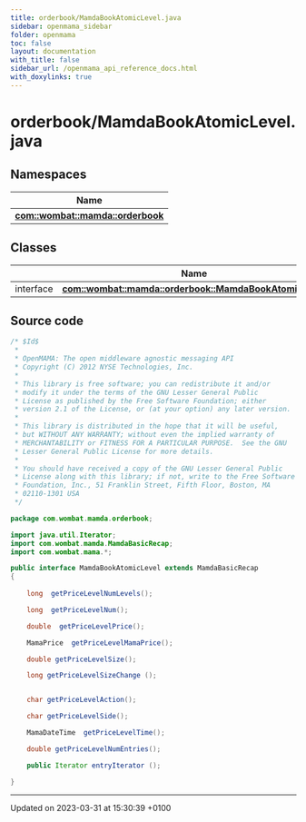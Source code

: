 ```yaml
---
title: orderbook/MamdaBookAtomicLevel.java
sidebar: openmama_sidebar
folder: openmama
toc: false
layout: documentation
with_title: false
sidebar_url: /openmama_api_reference_docs.html
with_doxylinks: true
---
```


# orderbook/MamdaBookAtomicLevel.java



## Namespaces

| Name           |
| -------------- |
| **[com::wombat::mamda::orderbook](namespacecom_1_1wombat_1_1mamda_1_1orderbook.html)**  |

## Classes

|                | Name           |
| -------------- | -------------- |
| interface | **[com::wombat::mamda::orderbook::MamdaBookAtomicLevel](interfacecom_1_1wombat_1_1mamda_1_1orderbook_1_1MamdaBookAtomicLevel.html)**  |




## Source code

```java
/* $Id$
 *
 * OpenMAMA: The open middleware agnostic messaging API
 * Copyright (C) 2012 NYSE Technologies, Inc.
 *
 * This library is free software; you can redistribute it and/or
 * modify it under the terms of the GNU Lesser General Public
 * License as published by the Free Software Foundation; either
 * version 2.1 of the License, or (at your option) any later version.
 *
 * This library is distributed in the hope that it will be useful,
 * but WITHOUT ANY WARRANTY; without even the implied warranty of
 * MERCHANTABILITY or FITNESS FOR A PARTICULAR PURPOSE.  See the GNU
 * Lesser General Public License for more details.
 *
 * You should have received a copy of the GNU Lesser General Public
 * License along with this library; if not, write to the Free Software
 * Foundation, Inc., 51 Franklin Street, Fifth Floor, Boston, MA
 * 02110-1301 USA
 */

package com.wombat.mamda.orderbook;

import java.util.Iterator;
import com.wombat.mamda.MamdaBasicRecap;
import com.wombat.mama.*;

public interface MamdaBookAtomicLevel extends MamdaBasicRecap
{
    
    long  getPriceLevelNumLevels();

    long  getPriceLevelNum();

    double  getPriceLevelPrice();

    MamaPrice  getPriceLevelMamaPrice();

    double getPriceLevelSize();

    long getPriceLevelSizeChange ();


    char getPriceLevelAction();

    char getPriceLevelSide();

    MamaDateTime  getPriceLevelTime();

    double getPriceLevelNumEntries();

    public Iterator entryIterator ();

}
```


-------------------------------

Updated on 2023-03-31 at 15:30:39 +0100
